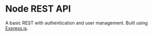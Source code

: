 # Node REST API
A basic REST with authentication and user management. Built using [Express.js](https://expressjs.com/).
